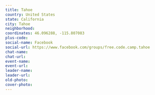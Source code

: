 ```yaml
---
title: Tahoe
country: United States
state: California
city: Tahoe
neighborhood: 
coordinates: 46.096288, -115.807083
plus-code:
social-name: Facebook
social-url: https://www.facebook.com/groups/free.code.camp.tahoe
chat-name:
chat-url:
event-name:
event-url:
leader-name:
leader-url:
old-photo: 
cover-photo:
---
```

